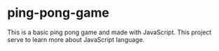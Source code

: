 # ping-pong-game
This is a basic ping pong game and made with JavaScript. This project serve to learn more about JavaScript language.
